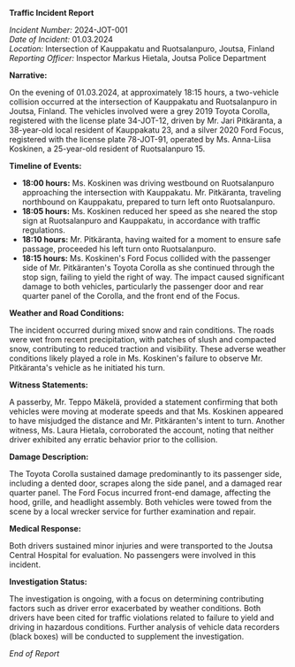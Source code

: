 **Traffic Incident Report**

*Incident Number:* 2024-JOT-001  
*Date of Incident:* 01.03.2024  
*Location:* Intersection of Kauppakatu and Ruotsalanpuro, Joutsa, Finland  
*Reporting Officer:* Inspector Markus Hietala, Joutsa Police Department  

**Narrative:**

On the evening of 01.03.2024, at approximately 18:15 hours, a two-vehicle collision occurred at the intersection of Kauppakatu and Ruotsalanpuro in Joutsa, Finland. The vehicles involved were a grey 2019 Toyota Corolla, registered with the license plate 34-JOT-12, driven by Mr. Jari Pitkäranta, a 38-year-old local resident of Kauppakatu 23, and a silver 2020 Ford Focus, registered with the license plate 78-JOT-91, operated by Ms. Anna-Liisa Koskinen, a 25-year-old resident of Ruotsalanpuro 15.

**Timeline of Events:**

- **18:00 hours:** Ms. Koskinen was driving westbound on Ruotsalanpuro approaching the intersection with Kauppakatu. Mr. Pitkäranta, traveling northbound on Kauppakatu, prepared to turn left onto Ruotsalanpuro.
- **18:05 hours:** Ms. Koskinen reduced her speed as she neared the stop sign at Ruotsalanpuro and Kauppakatu, in accordance with traffic regulations.
- **18:10 hours:** Mr. Pitkäranta, having waited for a moment to ensure safe passage, proceeded his left turn onto Ruotsalanpuro.
- **18:15 hours:** Ms. Koskinen's Ford Focus collided with the passenger side of Mr. Pitkäranten's Toyota Corolla as she continued through the stop sign, failing to yield the right of way. The impact caused significant damage to both vehicles, particularly the passenger door and rear quarter panel of the Corolla, and the front end of the Focus.

**Weather and Road Conditions:**

The incident occurred during mixed snow and rain conditions. The roads were wet from recent precipitation, with patches of slush and compacted snow, contributing to reduced traction and visibility. These adverse weather conditions likely played a role in Ms. Koskinen's failure to observe Mr. Pitkäranta's vehicle as he initiated his turn.

**Witness Statements:**

A passerby, Mr. Teppo Mäkelä, provided a statement confirming that both vehicles were moving at moderate speeds and that Ms. Koskinen appeared to have misjudged the distance and Mr. Pitkäranten's intent to turn. Another witness, Ms. Laura Hietala, corroborated the account, noting that neither driver exhibited any erratic behavior prior to the collision.

**Damage Description:**

The Toyota Corolla sustained damage predominantly to its passenger side, including a dented door, scrapes along the side panel, and a damaged rear quarter panel. The Ford Focus incurred front-end damage, affecting the hood, grille, and headlight assembly. Both vehicles were towed from the scene by a local wrecker service for further examination and repair.

**Medical Response:**

Both drivers sustained minor injuries and were transported to the Joutsa Central Hospital for evaluation. No passengers were involved in this incident.

**Investigation Status:**

The investigation is ongoing, with a focus on determining contributing factors such as driver error exacerbated by weather conditions. Both drivers have been cited for traffic violations related to failure to yield and driving in hazardous conditions. Further analysis of vehicle data recorders (black boxes) will be conducted to supplement the investigation.

*End of Report*